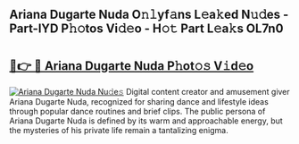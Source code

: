 ## Ariana Dugarte Nuda O𝚗𝚕yf𝚊ns L𝚎a𝚔ed N𝚞𝚍es - Part-lYD P𝚑𝚘tos Vi𝚍𝚎o - H𝚘𝚝 Part L𝚎a𝚔s OL7n0

# <h2><a href="http://kfdrven.oniu.top/?m=Ariana+Dugarte+Nuda">🔗👉 🔴 Ariana Dugarte Nuda P𝚑ot𝚘𝚜 V𝚒d𝚎o</a></h2>

[![Ariana Dugarte Nuda Nu𝚍e𝚜](https://i.imgur.com/0qMVB7G.gif)](http://kfdrven.oniu.top/?m=Ariana+Dugarte+Nuda)
Digital content creator and amusement giver Ariana Dugarte Nuda, recognized for sharing dance and lifestyle ideas through popular dance routines and brief clips. The public persona of Ariana Dugarte Nuda is defined by its warm and approachable energy, but the mysteries of his private life remain a tantalizing enigma.  
